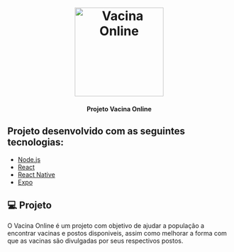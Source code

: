 <h1 align="center">
    <img alt="Vacina Online" src=".github/" width="200px" />
</h1>

<h4 align="center">
  Projeto Vacina Online
</h4>

## Projeto desenvolvido com as seguintes tecnologias:

- [Node.js](https://nodejs.org/en/)
- [React](https://reactjs.org)
- [React Native](https://facebook.github.io/react-native/)
- [Expo](https://expo.io/)

## 💻 Projeto

O Vacina Online é um projeto com objetivo de ajudar a população a encontrar vacinas e postos disponiveis, assim como melhorar a forma com que as vacinas são divulgadas por seus respectivos postos. 
